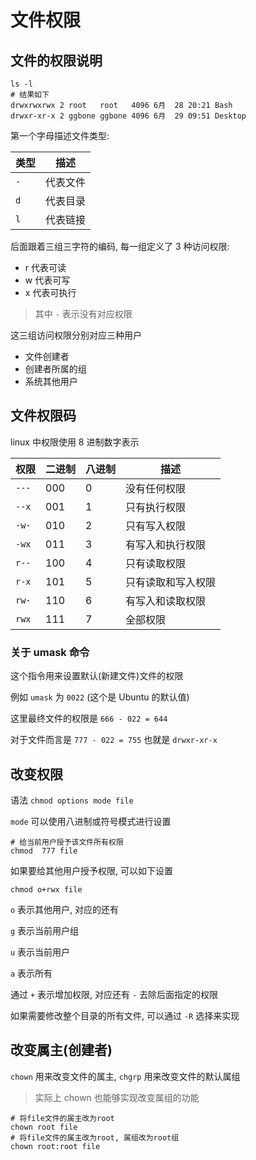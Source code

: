 # 文件权限

## 文件的权限说明

```shell
ls -l
# 结果如下
drwxrwxrwx 2 root   root   4096 6月  28 20:21 Bash
drwxr-xr-x 2 ggbone ggbone 4096 6月  29 09:51 Desktop
```

第一个字母描述文件类型:

| 类型 | 描述     |
| ---- | -------- |
| `-`  | 代表文件 |
| `d`  | 代表目录 |
| `l`  | 代表链接 |

后面跟着三组三字符的编码, 每一组定义了 3 种访问权限:

- r 代表可读
- w 代表可写
- x 代表可执行

> 其中 `-` 表示没有对应权限

这三组访问权限分别对应三种用户

- 文件创建者
- 创建者所属的组
- 系统其他用户

## 文件权限码

linux 中权限使用 8 进制数字表示

| 权限  | 二进制 | 八进制 | 描述               |
| ----- | ------ | ------ | ------------------ |
| `---` | 000    | 0      | 没有任何权限       |
| `--x` | 001    | 1      | 只有执行权限       |
| `-w-` | 010    | 2      | 只有写入权限       |
| `-wx` | 011    | 3      | 有写入和执行权限   |
| `r--` | 100    | 4      | 只有读取权限       |
| `r-x` | 101    | 5      | 只有读取和写入权限 |
| `rw-` | 110    | 6      | 有写入和读取权限   |
| `rwx` | 111    | 7      | 全部权限           |

### 关于 umask 命令

这个指令用来设置默认(新建文件)文件的权限

例如 `umask` 为 `0022` (这个是 Ubuntu 的默认值)

这里最终文件的权限是 `666 - 022 = 644`

对于文件而言是 `777 - 022 = 755` 也就是 `drwxr-xr-x`

## 改变权限

语法 `chmod options mode file`

`mode` 可以使用八进制或符号模式进行设置

```shell
# 给当前用户授予该文件所有权限
chmod  777 file
```

如果要给其他用户授予权限, 可以如下设置

```shell
chmod o+rwx file
```

`o` 表示其他用户, 对应的还有

`g` 表示当前用户组

`u` 表示当前用户

`a` 表示所有

通过 `+` 表示增加权限, 对应还有 `-` 去除后面指定的权限

如果需要修改整个目录的所有文件, 可以通过 `-R` 选择来实现

## 改变属主(创建者)

`chown` 用来改变文件的属主, `chgrp` 用来改变文件的默认属组

> 实际上 chown 也能够实现改变属组的功能

```shell
# 将file文件的属主改为root
chown root file
# 将file文件的属主改为root, 属组改为root组
chown root:root file
```

